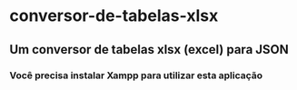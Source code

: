 # conversor-de-tabelas-xlsx
## Um conversor de tabelas xlsx (excel) para JSON
### Você precisa instalar Xampp para utilizar esta aplicação
